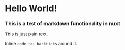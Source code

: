 # Hello World!

### This is a test of markdown functionality in nuxt

This is just plain text.

Inline `code has backticks` around it.
